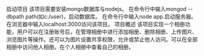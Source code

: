 启动项目
	该项目需要安装mongo数据库与nodejs。
	在命令行中输入mongod --dbpath path(如c:/user)，启动数据库。
	在命令行中输入node app.启动服务器。
	在浏览器中输入localhost:3000访问该项目。
项目概述
	该项目实现一个相册功能，用户可以在注册账号后，在管理相册中进行添加相册、删除相册、上传图片、浏览图片等操作。还可以为图片设置共享权限，允许或禁止他人访问。可以在全部相册中访问他人相册。在个人相册中查看自己的相册。
